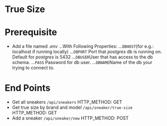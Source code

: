 # True Size

Prerequisite
=============
* Add a file named _.env_
...With Following Properties:
...```DBHOST```(for e.g.: localhost if running locally)
...```DBPORT``` Port that _postgres_ db is running on. Default for _postgres_ is 5432
...```DBUSER```User that has access to the db schema.
...```PASS``` Password for db user.
...```DBNAME```Name of the db your trying to connect to. 

End Points
===========

* Get all sneakers ```/api/sneakers``` HTTP_METHOD: GET
* Get true size by brand and model ```/api/sneaker/true-size``` HTTP_METHOD: GET
* Add a sneaker ```/api/sneaker/new``` HTTP_METHOD: POST


